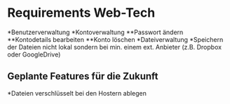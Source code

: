 Requirements Web-Tech
=====================

*Benutzerverwaltung
*Kontoverwaltung
**Passwort ändern
**Kontodetails bearbeiten
**Konto löschen
*Dateiverwaltung
*Speichern der Dateien nicht lokal sondern bei min. einem ext. Anbieter (z.B. Dropbox oder GoogleDrive)

Geplante Features für die Zukunft
---------------------------------

*Dateien verschlüsselt bei den Hostern ablegen

